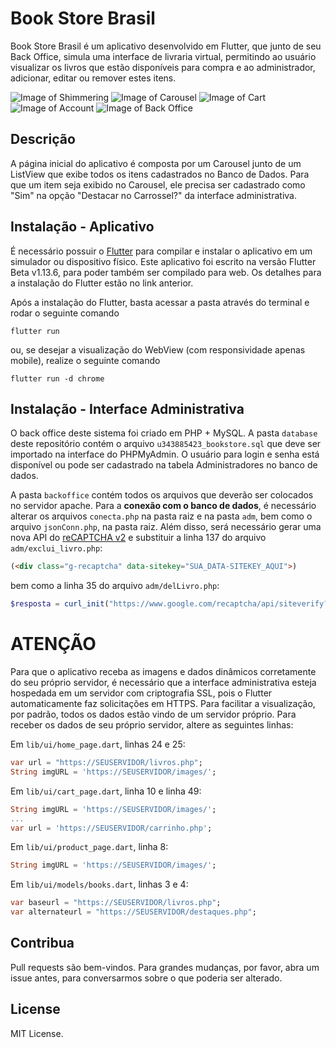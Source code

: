 # Book Store Brasil

Book Store Brasil é um aplicativo desenvolvido em Flutter, que junto de seu Back Office, simula uma interface de livraria virtual, permitindo ao usuário visualizar os livros que estão disponíveis para compra e ao administrador, adicionar, editar ou remover estes itens.

![Image of Shimmering](https://hikke.xyz/bsbrazil/imgData/shimmer2.gif) ![Image of Carousel](https://hikke.xyz/bsbrazil/imgData/carousel.gif) ![Image of Cart](https://hikke.xyz/bsbrazil/imgData/cart3.gif) ![Image of Account](https://hikke.xyz/bsbrazil/imgData/account.jpg) ![Image of Back Office](https://hikke.xyz/bsbrazil/imgData/adm2.jpg)

## Descrição
A página inicial do aplicativo é composta por um Carousel junto de um ListView que exibe todos os itens cadastrados no Banco de Dados. Para que um item seja exibido no Carousel, ele precisa ser cadastrado como "Sim" na opção "Destacar no Carrossel?" da interface administrativa. 

## Instalação - Aplicativo

É necessário possuir o [Flutter](https://flutter.dev/docs/get-started/install) para compilar e instalar o aplicativo em um simulador ou dispositivo físico. Este aplicativo foi escrito na versão Flutter Beta v1.13.6, para poder também ser compilado para web. Os detalhes para a instalação do Flutter estão no link anterior.

Após a instalação do Flutter, basta acessar a pasta através do terminal e rodar o seguinte comando

```flutter
flutter run
```

ou, se desejar a visualização do WebView (com responsividade apenas mobile), realize o seguinte comando
```flutter
flutter run -d chrome
```

## Instalação - Interface Administrativa

O back office deste sistema foi criado em PHP + MySQL. A pasta ```database``` deste repositório contém o arquivo ```u343885423_bookstore.sql``` que deve ser importado na interface do PHPMyAdmin. O usuário para login e senha está disponível ou pode ser cadastrado na tabela Administradores no banco de dados.

A pasta ```backoffice``` contém todos os arquivos que deverão ser colocados no servidor apache. Para a **conexão com o banco de dados**, é necessário alterar os arquivos ```conecta.php``` na pasta raiz e na pasta ```adm```, bem como o arquivo ```jsonConn.php```, na pasta raiz. Além disso, será necessário gerar uma nova API do [reCAPTCHA v2](https://www.google.com/recaptcha) e substituir a linha 137 do arquivo ```adm/exclui_livro.php```:
```html
(<div class="g-recaptcha" data-sitekey="SUA_DATA-SITEKEY_AQUI">)
```
bem como a linha 35 do arquivo ```adm/delLivro.php```:

```php
$resposta = curl_init("https://www.google.com/recaptcha/api/siteverify?secret='SUA_SECRET_KEY_AQUI'&response=".$captcha_data."&remoteip=".$_SERVER['REMOTE_ADDR']);
```

# ATENÇÃO

Para que o aplicativo receba as imagens e dados dinâmicos corretamente do seu próprio servidor, é necessário que a interface administrativa esteja hospedada em um servidor com criptografia SSL, pois o Flutter automaticamente faz solicitações em HTTPS. Para facilitar a visualização, por padrão, todos os dados estão vindo de um servidor próprio. Para receber os dados de seu próprio servidor, altere as seguintes linhas:

Em ```lib/ui/home_page.dart```, linhas 24 e 25:

```dart
var url = "https://SEUSERVIDOR/livros.php";
String imgURL = 'https://SEUSERVIDOR/images/';
```

Em ```lib/ui/cart_page.dart```, linha 10 e linha 49:
```dart
String imgURL = 'https://SEUSERVIDOR/images/';
...
var url = 'https://SEUSERVIDOR/carrinho.php';
```

Em ```lib/ui/product_page.dart```, linha 8:
```dart
String imgURL = 'https://SEUSERVIDOR/images/';
```

Em ```lib/ui/models/books.dart```, linhas 3 e 4:
```dart
var baseurl = "https://SEUSERVIDOR/livros.php";
var alternateurl = "https://SEUSERVIDOR/destaques.php";
```

## Contribua
Pull requests são bem-vindos. Para grandes mudanças, por favor, abra um issue antes, para conversarmos sobre o que poderia ser alterado.

## License
MIT License.
